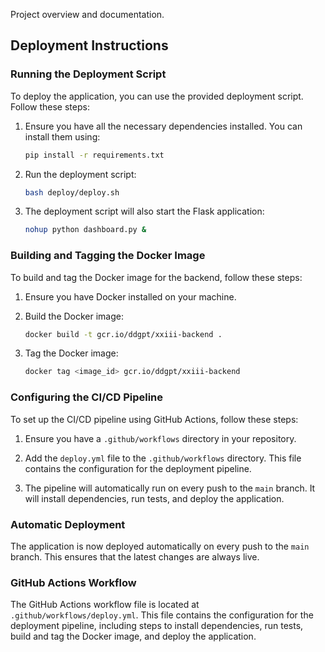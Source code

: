 Project overview and documentation.

## Deployment Instructions

### Running the Deployment Script

To deploy the application, you can use the provided deployment script. Follow these steps:

1. Ensure you have all the necessary dependencies installed. You can install them using:
   ```bash
   pip install -r requirements.txt
   ```

2. Run the deployment script:
   ```bash
   bash deploy/deploy.sh
   ```

3. The deployment script will also start the Flask application:
   ```bash
   nohup python dashboard.py &
   ```

### Building and Tagging the Docker Image

To build and tag the Docker image for the backend, follow these steps:

1. Ensure you have Docker installed on your machine.

2. Build the Docker image:
   ```bash
   docker build -t gcr.io/ddgpt/xxiii-backend .
   ```

3. Tag the Docker image:
   ```bash
   docker tag <image_id> gcr.io/ddgpt/xxiii-backend
   ```

### Configuring the CI/CD Pipeline

To set up the CI/CD pipeline using GitHub Actions, follow these steps:

1. Ensure you have a `.github/workflows` directory in your repository.

2. Add the `deploy.yml` file to the `.github/workflows` directory. This file contains the configuration for the deployment pipeline.

3. The pipeline will automatically run on every push to the `main` branch. It will install dependencies, run tests, and deploy the application.

### Automatic Deployment

The application is now deployed automatically on every push to the `main` branch. This ensures that the latest changes are always live.

### GitHub Actions Workflow

The GitHub Actions workflow file is located at `.github/workflows/deploy.yml`. This file contains the configuration for the deployment pipeline, including steps to install dependencies, run tests, build and tag the Docker image, and deploy the application.
